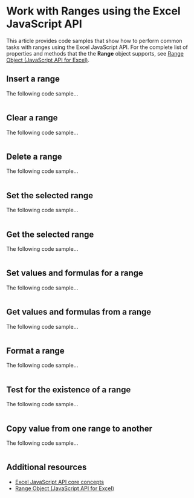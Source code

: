 # Work with Ranges using the Excel JavaScript API

This article provides code samples that show how to perform common tasks with ranges using the Excel JavaScript API. For the complete list of properties and methods that the the **Range** object supports, see [Range Object (JavaScript API for Excel)](../../reference/excel/range.md).

## Insert a range

The following code sample...

```js
```

## Clear a range

The following code sample...

```js
```

## Delete a range

The following code sample...

```js
```

## Set the selected range

The following code sample...

```js
```

## Get the selected range

The following code sample...

```js
```

## Set values and formulas for a range

The following code sample...

```js
```

## Get values and formulas from a range

The following code sample...

```js
```

## Format a range

The following code sample...

```js
```

## Test for the existence of a range

The following code sample...

```js
```

## Copy value from one range to another

The following code sample...

```js
```

## Additional resources

- [Excel JavaScript API core concepts](excel-add-ins-core-concepts.md)
- [Range Object (JavaScript API for Excel)](../../reference/excel/range.md)